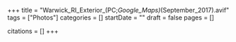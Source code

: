 +++
title = "Warwick_RI_Exterior_(PC;_Google_Maps)_(September_2017).avif"
tags = ["Photos"]
categories = []
startDate = ""
draft = false
pages = []

citations = []
+++
